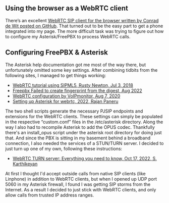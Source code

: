 ## Using the browser as a WebRTC client
There’s an excellent [WebRTC SIP client for the browser written by Conrad de Wit posted on GitHub](https://github.com/InnovateAsterisk/Browser-Phone).  That turned out to be the easy part to get a phone integrated into my page.  The more difficult task was trying to figure out how to configure my Asterisk/FreePBX to process WebRTC calls.

## Configuring FreePBX & Asterisk
The Asterisk help documentation got me most of the way there, but unfortunately omitted some key settings.  After combining tidbits from the following sites, I managed to get things working:
+ [WebRTC tutorial using SIPML5, Rusty Newton, Jul 3, 2018](https://wiki.asterisk.org/wiki/pages/viewpage.action?pageId=40818097)
+ [Freepbx Failed to create fingerprint from the digest, Aug 2022](https://community.freepbx.org/t/freepbx-failed-to-create-fingerprint-from-the-digest/85205)
+ [WebRTC configuration by VoIPmonitor, Aug 7, 2020](https://www.voipmonitor.org/doc/WebRTC)
+ [Setting up Asterisk for webrtc, 2022, Rajan Paneru](https://gist.github.com/paneru-rajan/01f73e3ec79c2b7a647824e76b901de8)

The two shell scripts generate the necessary PJSIP endpoints and extensions for the WebRTC clients.  These settings can simply be populated in the respective “custom.conf” files in the /etc/asterisk directory. Along the way I also had to recompile Asterisk to add the OPUS codec.  Thankfully there's an install_opus script under the asterisk root directory for doing just that. And since the PBX is sitting in my basement behind a broadband connection, I also needed the services of a STUN/TURN server.  I decided to just turn up one of my own, following these instructions:
+ [WebRTC TURN server: Everything you need to know, Oct 17, 2022, S. Karthikeyan](https://www.100ms.live/blog/webrtc-turn-server)

At first I thought I'd accept outside calls from native SIP clients (like Linphone) in addition to WebRTC clients, but when I opened up UDP port 5060 in my Asterisk firewall, I found I was getting SIP storms from the Internet.  As a result I decided to just stick with WebRTC clients, and only allow calls from trusted IP address ranges. 
